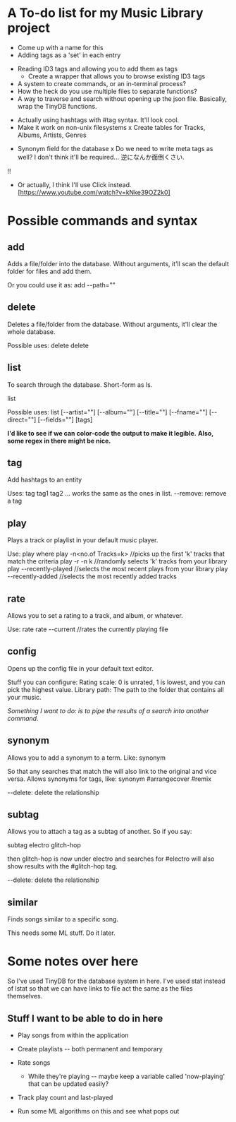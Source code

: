 # A To-do list for my Music Library project

- Come up with a name for this
- Adding tags as a 'set' in each entry
+ Reading ID3 tags and allowing you to add them as tags
  + Create a wrapper that allows you to browse existing ID3 tags
+ A system to create commands, or an in-terminal process?
+ How the heck do you use multiple files to separate functions?
+ A way to traverse and search without opening up the json file. Basically, wrap the TinyDB functions.
- Actually using hashtags with #tag syntax. It'll look cool.
- Make it work on non-unix filesystems
x Create tables for Tracks, Albums, Artists, Genres
+ Synonym field for the database
x Do we need to write meta tags as well? I don't think it'll be required... 逆になんか面倒くさい.

!!

- Or actually, I think I'll use Click instead. [https://www.youtube.com/watch?v=kNke39OZ2k0]

# Possible commands and syntax

## add
Adds a file/folder into the database. Without arguments, it'll scan the default folder for files and add them.

Or you could use it as:
add --path="<path to folder to add>"

## delete
Deletes a file/folder from the database. Without arguments, it'll clear the whole database.

Possible uses:
delete
delete <search-criteria>

## list
To search through the database. Short-form as ls.

list <search-criteria>

Possible uses:
list [--artist=""] [--album=""] [--title=""] [--fname=""] [--direct=""] [--fields=""] [tags]

**I'd like to see if we can color-code the output to make it legible.**
**Also, some regex in there might be nice.**

## tag
Add hashtags to an entity

Uses:
tag <search-criteria> tag1 tag2 ...
<search-criteria> works the same as the ones in list.
--remove: remove a tag

## play
Plays a track or playlist in your default music player.

Use:
play where <search-criteria>
play -n<no.of Tracks=k> //picks up the first 'k' tracks that match the criteria
play -r -n k //randomly selects 'k' tracks from your library
play --recently-played //selects the most recent plays from your library
play --recently-added //selects the most recently added tracks

## rate
Allows you to set a rating to a track, and album, or whatever.

Use:
rate <search-criteria> <number>
rate --current <number>  //rates the currently playing file

## config
Opens up the config file in your default text editor.

Stuff you can configure:
Rating scale: 0 is unrated, 1 is lowest, and you can pick the highest value.
Library path: The path to the folder that contains all your music.


*Something I want to do: is to pipe the results of a search into another command.*

## synonym
Allows you to add a synonym to a term. Like:
synonym <old term> <new term>

So that any searches that match the <new term> will also link to the original and vice versa.
Allows synonyms for tags, like:
synonym #arrangecover #remix

--delete: delete the relationship

## subtag
Allows you to attach a tag as a subtag of another. So if you say:

subtag electro glitch-hop

then glitch-hop is now under electro and searches for #electro will also show results with the #glitch-hop tag.

--delete: delete the relationship

## similar
Finds songs similar to a specific song.

This needs some ML stuff. Do it later.

# Some notes over here

So I've used TinyDB for the database system in here.
I've used stat instead of lstat so that we can have links to file act the same as the files themselves.

## Stuff I want to be able to do in here

- Play songs from within the application
- Create playlists -- both permanent and temporary
- Rate songs
  - While they're playing -- maybe keep a variable called 'now-playing' that can be updated easily?
- Track play count and last-played

- Run some ML algorithms on this and see what pops out
